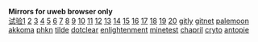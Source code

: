 **Mirrors for uweb browser only**<br>
<a href="i:0mi:5h:https://gitee.com/jamesfengcao/uweb/raw/master/redirect.html">试验1</a>
<a href="i:0m?:https://gitcode.net/uweb/uweb/-/raw/master/redirect.html">2</a>
<a href="i:0m?:https://atomgit.com/jamesfengcao/uweb/raw/master/redirect.html">3</a>
<a href="i:0m?:https://raw.gitcode.com/uweb/uweb/raw/master/redirect.html">4</a>
<a href="i:0m?:https://gitea.com/torappinfo/uweb/raw/branch/master/redirect.html">5</a>
<a href="i:0mi:5h?format=raw::https://sourceforge.net/p/uwebbrowser/code/ci/master/tree/redirect.html">6</a>
<a href="i:0mi:5h?format=raw::https://rocketgit.com/user/torappinfo/uweb/source/tree/branch/master/blob_download/redirect.html">7</a>
<a href="i:0m?:https://notabug.org/torappinfo/uweb/raw/master/redirect.html">8</a>
<a href="i:0mi:5h:https://git.launchpad.net/uweb/plain/redirect.html">9</a>
<a href="i:0m?:https://framagit.org/torappinfo/uweb/-/raw/master/redirect.html">10</a>
<a href="i:0m?:https://agit.ai/jamesfengcao/uweb/raw/branch/master/redirect.html">11</a>
<a href="i:0m?:https://git.froggi.es/jamesfengcao/uweb/raw/branch/master/redirect.html">12</a>
<a href="i:0m?:https://git.disroot.org/torappinfo/uweb/raw/branch/master/redirect.html">13</a>
<a href="i:0m?:https://gitdab.com/jamesfengcao/uweb/raw/branch/master/redirect.html">14</a>
<a href="i:0mi:5h/xxxx/?path=::https://dev.azure.com/jamesfengcao/1d8bf6c7-7c24-4441-bc5e-9709dcaf37fc/_apis/git/repositories/2a588d9b-f25a-46c0-bb3b-f685c635fcf8/itemsxxxx/redirect.html">15</a>
<a href="i:0mi:5h:https://pagure.io/uweb/raw/master/f/redirect.html">16</a>
<a href="i:0m?:https://bitbucket.org/torappinfo/torappinfo.bitbucket.io/raw/master/redirect.html">17</a>
<a href="i:0mi:5h:https://fastly.jsdelivr.net/gh/torappinfo/uweb/redirect.html">18</a>
<a href="i:0m?:https://dagshub.com/torappinfo/uweb/raw/master/redirect.html">19</a>
<a href="i:0mi:5h:https://gitgud.io/jamesfengcao/uweb/-/raw/master/redirect.html">20</a>
<a href="i:0m?:https://gitly.org/jamesfengcao/uweb/raw/master/redirect.html">gitly</a>
<a href="i:0m?:https://gitnet.fr/jamesfengcao/uweb/raw/branch/master/redirect.html">gitnet</a>
<a href="i:0m:https://repo.palemoon.org/jamesfengcao/uweb/raw/branch/master/redirect.html ">palemoon</a>
<a href="i:0m?:https://akkoma.dev/jamesfengcao/uweb/raw/branch/master/redirect.html">akkoma</a>
<a href="i:0m?:https://phkn.info/jamesfengcao/uweb/raw/branch/master/redirect.html">phkn</a>
<a href="i:0m?:https://tildegit.org/jamesfengcao/uweb/raw/branch/master/redirect.html">tilde</a>
<a href="i:0m?:https://git.dotclear.org/jamesfengcao/uweb/raw/branch/master/redirect.html">dotclear</a>
<a href="i:0m?:https://git.enlightenment.org/jamesfengcao/uweb/raw/branch/master/redirect.html">enlightenment</a>
<a href="i:0m?:https://git.minetest.land/jamesfengcao/uweb/raw/branch/master/redirect.html ">minetest</a>
<a href="i:0m?:https://forge.chapril.org/jamesfengcao/uweb/raw/branch/master/redirect.html">chapril</a>
<a href="i:0m?:https://git.cryto.net/jamesfengcao/uweb/raw/branch/master/redirect.html ">cryto</a>
<a href="i:0m?:https://code.antopie.org/jamesfengcao/uweb/raw/branch/master/redirect.html">antopie</a>